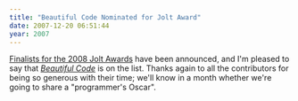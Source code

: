 ```yaml
---
title: "Beautiful Code Nominated for Jolt Award"
date: 2007-12-20 06:51:44
year: 2007
---
```

<a href="http://www.joltawards.com/finalists.html">Finalists for the 2008 Jolt Awards</a> have been announced, and I'm pleased to say that <a href="http://beautifulcode.oreillynet.com/"><em>Beautiful Code</em></a> is on the list. Thanks again to all the contributors for being so generous with their time; we'll know in a month whether we're going to share a "programmer's Oscar".
